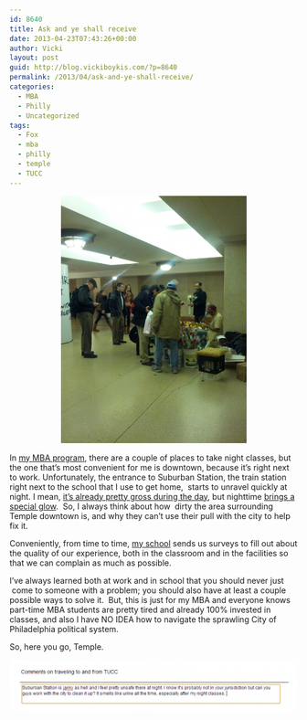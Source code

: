 ```yaml
---
id: 8640
title: Ask and ye shall receive
date: 2013-04-23T07:43:26+00:00
author: Vicki
layout: post
guid: http://blog.vickiboykis.com/?p=8640
permalink: /2013/04/ask-and-ye-shall-receive/
categories:
  - MBA
  - Philly
  - Uncategorized
tags:
  - Fox
  - mba
  - philly
  - temple
  - TUCC
---
```

<p style="text-align: center;">
  <a href="https://raw.githubusercontent.com/veekaybee/wlb/gh-pages/assets/images/2013/04/IMG_20130214_165726.jpg"><img class="aligncenter  wp-image-8644" alt="IMG_20130214_165726" src="https://raw.githubusercontent.com/veekaybee/wlb/gh-pages/assets/images/2013/04/IMG_20130214_165726-580x773.jpg" width="325" height="433" /></a>
</p>

In <a href="http://blog.vickiboykis.com/2012/01/my-mba-paying-thousands-of-dollars-to-mess-around-with-photoshop/" target="_blank">my MBA program</a>, there are a couple of places to take night classes, but the one that&#8217;s most convenient for me is downtown, because it&#8217;s right next to work. Unfortunately, the entrance to Suburban Station, the train station right next to the school that I use to get home,  starts to unravel quickly at night. I mean, <a href="http://blog.vickiboykis.com/2012/02/why-is-philadelphia-so-disgusting/" target="_blank">it&#8217;s already pretty gross during the day</a>, but nighttime <a href="http://articles.philly.com/2012-01-30/news/31005955_1_homeless-people-concourse-mental-illness" target="_blank">brings a special glow</a>.  So, I always think about how  dirty the area surrounding Temple downtown is, and why they can&#8217;t use their pull with the city to help fix it.

Conveniently, from time to time, <a href="http://www.fox.temple.edu/" target="_blank">my school</a> sends us surveys to fill out about the quality of our experience, both in the classroom and in the facilities so that we can complain as much as possible.

I&#8217;ve always learned both at work and in school that you should never just  come to someone with a problem; you should also have at least a couple possible ways to solve it.  But, this is just for my MBA and everyone knows part-time MBA students are pretty tired and already 100% invested in classes, and also I have NO IDEA how to navigate the sprawling City of Philadelphia political system.

So, here you go, Temple.

<p style="text-align: center;">
  <a href="https://raw.githubusercontent.com/veekaybee/wlb/gh-pages/assets/images/2013/04/Capture.png"><img class="aligncenter  wp-image-8641" alt="Capture" src="https://raw.githubusercontent.com/veekaybee/wlb/gh-pages/assets/images/2013/04/Capture-580x102.png" width="522" height="92" /></a>
</p>

<p style="text-align: center;">
  <p style="text-align: center;">
    <p style="text-align: center;">